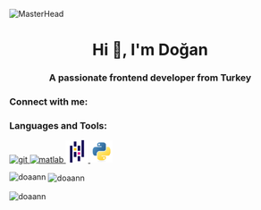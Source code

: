 ![MasterHead](https://wallpapers.com/images/hd/coding-inspirational-quote-pfuj3njhxxcd1ugk.jpg)
<h1 align="center">Hi 👋, I'm Doğan</h1>
<h3 align="center">A passionate frontend developer from Turkey</h3>

<h3 align="left">Connect with me:</h3>
<p align="left">
</p>

<h3 align="left">Languages and Tools:</h3>
<p align="left"> <a href="https://git-scm.com/" target="_blank" rel="noreferrer"> <img src="https://www.vectorlogo.zone/logos/git-scm/git-scm-icon.svg" alt="git" width="40" height="40"/> </a> <a href="https://www.mathworks.com/" target="_blank" rel="noreferrer"> <img src="https://upload.wikimedia.org/wikipedia/commons/2/21/Matlab_Logo.png" alt="matlab" width="40" height="40"/> </a> <a href="https://pandas.pydata.org/" target="_blank" rel="noreferrer"> <img src="https://raw.githubusercontent.com/devicons/devicon/2ae2a900d2f041da66e950e4d48052658d850630/icons/pandas/pandas-original.svg" alt="pandas" width="40" height="40"/> </a> <a href="https://www.python.org" target="_blank" rel="noreferrer"> <img src="https://raw.githubusercontent.com/devicons/devicon/master/icons/python/python-original.svg" alt="python" width="40" height="40"/> </a> </p>

<p><img align="left" src="https://github-readme-stats.vercel.app/api/top-langs?username=doaann&show_icons=true&locale=en&layout=compact" alt="doaann" /></p>

<p>&nbsp;<img align="center" src="https://github-readme-stats.vercel.app/api?username=doaann&show_icons=true&locale=en" alt="doaann" /></p>

<p><img align="center" src="https://github-readme-streak-stats.herokuapp.com/?user=doaann&" alt="doaann" /></p>
